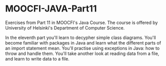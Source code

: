 ﻿# MOOCFI-JAVA-Part11

Exercises from Part 11 in MOOCFI's Java Course. The course is offered by University of Helsinki's Department of Computer Science.

In the eleventh part you'll learn to decypher simple class diagrams. You'll become familiar with packages in Java and learn what the different parts of an import statement mean. You'll practise using exceptions in Java: how to throw and handle them. You'll take another look at reading data from a file, and learn to write data to a file.
